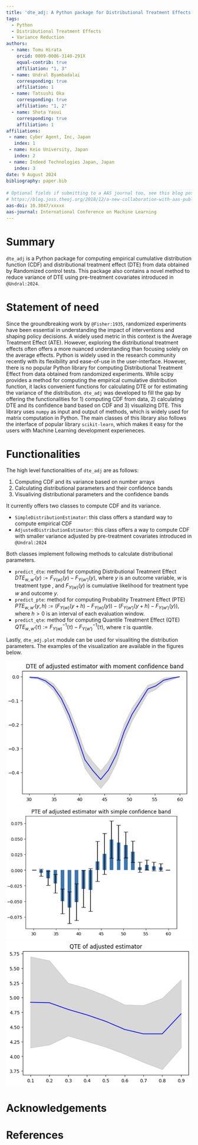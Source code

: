 ```yaml
---
title: 'dte_adj: A Python package for Distributional Treatment Effects'
tags:
  - Python
  - Distributional Treatment Effects
  - Variance Reduction
authors:
  - name: Tomu Hirata
    orcid: 0009-0006-3140-291X
    equal-contrib: true
    affiliation: "1, 3"
  - name: Undral Byambadalai 
    corresponding: true
    affiliation: 1
  - name: Tatsushi Oka
    corresponding: true
    affiliation: "1, 2"
  - name: Shota Yasui 
    corresponding: true
    affiliation: 1
affiliations:
 - name: Cyber Agent, Inc, Japan
   index: 1
 - name: Keio University, Japan
   index: 2
 - name: Indeed Technologies Japan, Japan
   index: 3
date: 9 August 2024
bibliography: paper.bib

# Optional fields if submitting to a AAS journal too, see this blog post:
# https://blog.joss.theoj.org/2018/12/a-new-collaboration-with-aas-publishing
aas-doi: 10.3847/xxxxx 
aas-journal: International Conference on Machine Learning
---
```


# Summary

`dte_adj` is a Python package for computing empirical cumulative distribution function (CDF) and distributional treatment effect (DTE) from data obtained by Randomized control tests. This package also contains a novel method to reduce variance of DTE using pre-treatment covariates introduced in `@Undral:2024`.

# Statement of need

Since the groundbreaking work by `@Fisher:1935`, randomized experiments have been essential in understanding the impact of interventions and shaping policy decisions. A widely used metric in this context is the Average Treatment Effect (ATE). However, exploring the distributional treatment effects often offers a more nuanced understanding than focusing solely on the average effects.
Python is widely used in the research community recently with its flexibility and ease-of-use in the user-interface. However, there is no popular Python library for computing Distributional Treatment Effect from data obtained from randomized experiments. While scipy provides a method for computing the empirical cumulative distribution function, it lacks convenient functions for calculating DTE or for estimating the variance of the distribution.
`dte_adj` was developed to fill the gap by offering the functionalities for 1) computing CDF from data, 2) calculating DTE and its confidence band based on CDF and 3) visualizing DTE. This library uses `numpy` as input and output of methods, which is widely used for matrix computation in Python. The main classes of this library also follows the interface of popular library `scikit-learn`, which makes it easy for the users with Machine Learning development experieneces.

# Functionalities

The high level functionalities of `dte_adj` are as follows:
1. Computing CDF and its variance based on number arrays
2. Calculating distributional parameters and their confidence bands
3. Visualiving distributional parameters and the confidence bands

It currently offers two classes to compute CDF and its variance.
- `SimpleDistributionEstimator`: this class offers a standard way to compute empirical CDF
- `AdjustedDistributionEstimator`: this class offers a way to compute CDF with smaller variance adjusted by pre-treatment covariates introduced in `@Undral:2024`

Both classes implement following methods to calculate distributional parameters.
- `predict_dte`: method for computing Distributional Treatment Effect $DTE_{w, w'}(y) := F_{Y(w)}(y) - F_{Y(w')}(y)$, where $y$ is an outcome variable, $w$ is treatment type , and $F_{Y(w)}(y)$ is cumulative likelihood for treatment type $w$ and outcome $y$.
- `predict_pte`: method for computing Probability Treatment Effect (PTE) $PTE_{w, w'}(y, h) := \left( F_{Y(w)}(y+h) - F_{Y(w)}(y) \right) - \left( F_{Y(w')}(y+h) - F_{Y(w')}(y) \right)$, where $h > 0$ is an interval of each evaluation window.
- `predict_qte`: method for computing Quantile Treatment Effect (QTE) $QTE_{w, w'}(\tau) := F_{Y(w)}^{-1}(\tau) - F_{Y(w')}^{-1}(\tau)$, where $\tau$ is quantile.

Lastly, `dte_adj.plot` module can be used for visualiting the distribution parameters. The examples of the visualization are available in the figures below.

![DTE](docs/source/_static/dte_moment.png)
![PTE](docs/source/_static/pte_simple.png)
![QTE](docs/source/_static/qte.png)

# Acknowledgements

# References